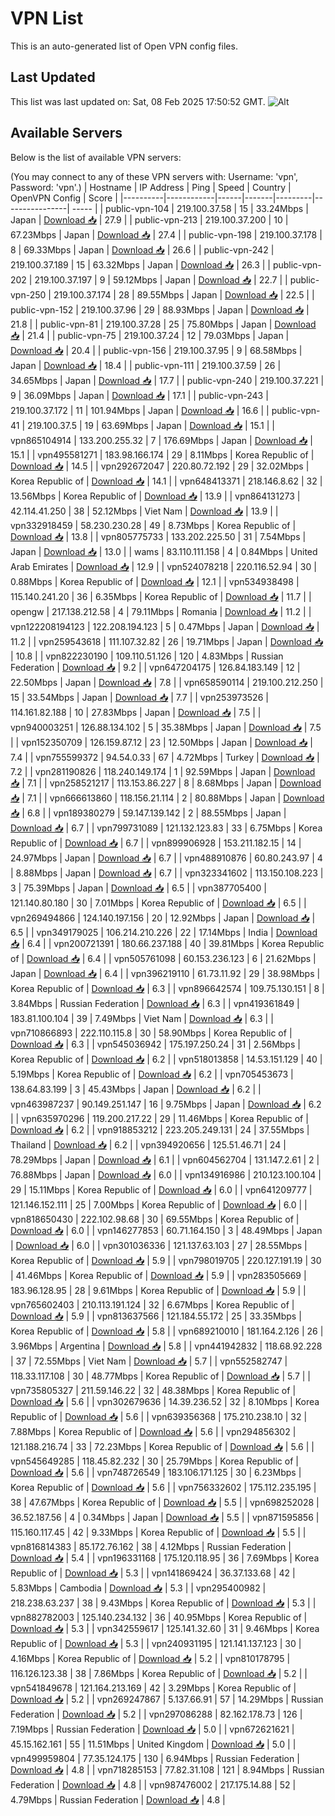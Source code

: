 # VPN List

This is an auto-generated list of Open VPN config files.

## Last Updated

This list was last updated on: Sat, 08 Feb 2025 17:50:52 GMT.
![Alt](https://repobeats.axiom.co/api/embed/186b98318ef1479477931607c1ad7d823f12451f.svg "Repobeats analytics image")

## Available Servers

Below is the list of available VPN servers:

(You may connect to any of these VPN servers with: Username: 'vpn', Password: 'vpn'.)
| Hostname | IP Address | Ping | Speed | Country | OpenVPN Config | Score |
|----------|------------|------|-------|---------|----------------| ----- |
| public-vpn-104 | 219.100.37.58 | 15 | 33.24Mbps | Japan | [Download 📥](./configs/server_0_JP.ovpn) | 27.9 |
| public-vpn-213 | 219.100.37.200 | 10 | 67.23Mbps | Japan | [Download 📥](./configs/server_1_JP.ovpn) | 27.4 |
| public-vpn-198 | 219.100.37.178 | 8 | 69.33Mbps | Japan | [Download 📥](./configs/server_2_JP.ovpn) | 26.6 |
| public-vpn-242 | 219.100.37.189 | 15 | 63.32Mbps | Japan | [Download 📥](./configs/server_3_JP.ovpn) | 26.3 |
| public-vpn-202 | 219.100.37.197 | 9 | 59.12Mbps | Japan | [Download 📥](./configs/server_4_JP.ovpn) | 22.7 |
| public-vpn-250 | 219.100.37.174 | 28 | 89.55Mbps | Japan | [Download 📥](./configs/server_5_JP.ovpn) | 22.5 |
| public-vpn-152 | 219.100.37.96 | 29 | 88.93Mbps | Japan | [Download 📥](./configs/server_6_JP.ovpn) | 21.8 |
| public-vpn-81 | 219.100.37.28 | 25 | 75.80Mbps | Japan | [Download 📥](./configs/server_7_JP.ovpn) | 21.4 |
| public-vpn-75 | 219.100.37.24 | 12 | 79.03Mbps | Japan | [Download 📥](./configs/server_8_JP.ovpn) | 20.4 |
| public-vpn-156 | 219.100.37.95 | 9 | 68.58Mbps | Japan | [Download 📥](./configs/server_9_JP.ovpn) | 18.4 |
| public-vpn-111 | 219.100.37.59 | 26 | 34.65Mbps | Japan | [Download 📥](./configs/server_10_JP.ovpn) | 17.7 |
| public-vpn-240 | 219.100.37.221 | 9 | 36.09Mbps | Japan | [Download 📥](./configs/server_11_JP.ovpn) | 17.1 |
| public-vpn-243 | 219.100.37.172 | 11 | 101.94Mbps | Japan | [Download 📥](./configs/server_12_JP.ovpn) | 16.6 |
| public-vpn-41 | 219.100.37.5 | 19 | 63.69Mbps | Japan | [Download 📥](./configs/server_13_JP.ovpn) | 15.1 |
| vpn865104914 | 133.200.255.32 | 7 | 176.69Mbps | Japan | [Download 📥](./configs/server_14_JP.ovpn) | 15.1 |
| vpn495581271 | 183.98.166.174 | 29 | 8.11Mbps | Korea Republic of | [Download 📥](./configs/server_15_KR.ovpn) | 14.5 |
| vpn292672047 | 220.80.72.192 | 29 | 32.02Mbps | Korea Republic of | [Download 📥](./configs/server_16_KR.ovpn) | 14.1 |
| vpn648413371 | 218.146.8.62 | 32 | 13.56Mbps | Korea Republic of | [Download 📥](./configs/server_17_KR.ovpn) | 13.9 |
| vpn864131273 | 42.114.41.250 | 38 | 52.12Mbps | Viet Nam | [Download 📥](./configs/server_18_VN.ovpn) | 13.9 |
| vpn332918459 | 58.230.230.28 | 49 | 8.73Mbps | Korea Republic of | [Download 📥](./configs/server_19_KR.ovpn) | 13.8 |
| vpn805775733 | 133.202.225.50 | 31 | 7.54Mbps | Japan | [Download 📥](./configs/server_20_JP.ovpn) | 13.0 |
| wams | 83.110.111.158 | 4 | 0.84Mbps | United Arab Emirates | [Download 📥](./configs/server_21_AE.ovpn) | 12.9 |
| vpn524078218 | 220.116.52.94 | 30 | 0.88Mbps | Korea Republic of | [Download 📥](./configs/server_22_KR.ovpn) | 12.1 |
| vpn534938498 | 115.140.241.20 | 36 | 6.35Mbps | Korea Republic of | [Download 📥](./configs/server_23_KR.ovpn) | 11.7 |
| opengw | 217.138.212.58 | 4 | 79.11Mbps | Romania | [Download 📥](./configs/server_24_RO.ovpn) | 11.2 |
| vpn122208194123 | 122.208.194.123 | 5 | 0.47Mbps | Japan | [Download 📥](./configs/server_25_JP.ovpn) | 11.2 |
| vpn259543618 | 111.107.32.82 | 26 | 19.71Mbps | Japan | [Download 📥](./configs/server_26_JP.ovpn) | 10.8 |
| vpn822230190 | 109.110.51.126 | 120 | 4.83Mbps | Russian Federation | [Download 📥](./configs/server_27_RU.ovpn) | 9.2 |
| vpn647204175 | 126.84.183.149 | 12 | 22.50Mbps | Japan | [Download 📥](./configs/server_28_JP.ovpn) | 7.8 |
| vpn658590114 | 219.100.212.250 | 15 | 33.54Mbps | Japan | [Download 📥](./configs/server_29_JP.ovpn) | 7.7 |
| vpn253973526 | 114.161.82.188 | 10 | 27.83Mbps | Japan | [Download 📥](./configs/server_30_JP.ovpn) | 7.5 |
| vpn940003251 | 126.88.134.102 | 5 | 35.38Mbps | Japan | [Download 📥](./configs/server_31_JP.ovpn) | 7.5 |
| vpn152350709 | 126.159.87.12 | 23 | 12.50Mbps | Japan | [Download 📥](./configs/server_32_JP.ovpn) | 7.4 |
| vpn755599372 | 94.54.0.33 | 67 | 4.72Mbps | Turkey | [Download 📥](./configs/server_33_TR.ovpn) | 7.2 |
| vpn281190826 | 118.240.149.174 | 1 | 92.59Mbps | Japan | [Download 📥](./configs/server_34_JP.ovpn) | 7.1 |
| vpn258521217 | 113.153.86.227 | 8 | 8.68Mbps | Japan | [Download 📥](./configs/server_35_JP.ovpn) | 7.1 |
| vpn666613860 | 118.156.21.114 | 2 | 80.88Mbps | Japan | [Download 📥](./configs/server_36_JP.ovpn) | 6.8 |
| vpn189380279 | 59.147.139.142 | 2 | 88.55Mbps | Japan | [Download 📥](./configs/server_37_JP.ovpn) | 6.7 |
| vpn799731089 | 121.132.123.83 | 33 | 6.75Mbps | Korea Republic of | [Download 📥](./configs/server_38_KR.ovpn) | 6.7 |
| vpn899906928 | 153.211.182.15 | 14 | 24.97Mbps | Japan | [Download 📥](./configs/server_39_JP.ovpn) | 6.7 |
| vpn488910876 | 60.80.243.97 | 4 | 8.88Mbps | Japan | [Download 📥](./configs/server_40_JP.ovpn) | 6.7 |
| vpn323341602 | 113.150.108.223 | 3 | 75.39Mbps | Japan | [Download 📥](./configs/server_41_JP.ovpn) | 6.5 |
| vpn387705400 | 121.140.80.180 | 30 | 7.01Mbps | Korea Republic of | [Download 📥](./configs/server_42_KR.ovpn) | 6.5 |
| vpn269494866 | 124.140.197.156 | 20 | 12.92Mbps | Japan | [Download 📥](./configs/server_43_JP.ovpn) | 6.5 |
| vpn349179025 | 106.214.210.226 | 22 | 17.14Mbps | India | [Download 📥](./configs/server_44_IN.ovpn) | 6.4 |
| vpn200721391 | 180.66.237.188 | 40 | 39.81Mbps | Korea Republic of | [Download 📥](./configs/server_45_KR.ovpn) | 6.4 |
| vpn505761098 | 60.153.236.123 | 6 | 21.62Mbps | Japan | [Download 📥](./configs/server_46_JP.ovpn) | 6.4 |
| vpn396219110 | 61.73.11.92 | 29 | 38.98Mbps | Korea Republic of | [Download 📥](./configs/server_47_KR.ovpn) | 6.3 |
| vpn896642574 | 109.75.130.151 | 8 | 3.84Mbps | Russian Federation | [Download 📥](./configs/server_48_RU.ovpn) | 6.3 |
| vpn419361849 | 183.81.100.104 | 39 | 7.49Mbps | Viet Nam | [Download 📥](./configs/server_49_VN.ovpn) | 6.3 |
| vpn710866893 | 222.110.115.8 | 30 | 58.90Mbps | Korea Republic of | [Download 📥](./configs/server_50_KR.ovpn) | 6.3 |
| vpn545036942 | 175.197.250.24 | 31 | 2.56Mbps | Korea Republic of | [Download 📥](./configs/server_51_KR.ovpn) | 6.2 |
| vpn518013858 | 14.53.151.129 | 40 | 5.19Mbps | Korea Republic of | [Download 📥](./configs/server_52_KR.ovpn) | 6.2 |
| vpn705453673 | 138.64.83.199 | 3 | 45.43Mbps | Japan | [Download 📥](./configs/server_53_JP.ovpn) | 6.2 |
| vpn463987237 | 90.149.251.147 | 16 | 9.75Mbps | Japan | [Download 📥](./configs/server_54_JP.ovpn) | 6.2 |
| vpn635970296 | 119.200.217.22 | 29 | 11.46Mbps | Korea Republic of | [Download 📥](./configs/server_55_KR.ovpn) | 6.2 |
| vpn918853212 | 223.205.249.131 | 24 | 37.55Mbps | Thailand | [Download 📥](./configs/server_56_TH.ovpn) | 6.2 |
| vpn394920656 | 125.51.46.71 | 24 | 78.29Mbps | Japan | [Download 📥](./configs/server_57_JP.ovpn) | 6.1 |
| vpn604562704 | 131.147.2.61 | 2 | 76.88Mbps | Japan | [Download 📥](./configs/server_58_JP.ovpn) | 6.0 |
| vpn134916986 | 210.123.100.104 | 29 | 15.11Mbps | Korea Republic of | [Download 📥](./configs/server_59_KR.ovpn) | 6.0 |
| vpn641209777 | 121.146.152.111 | 25 | 7.00Mbps | Korea Republic of | [Download 📥](./configs/server_60_KR.ovpn) | 6.0 |
| vpn818650430 | 222.102.98.68 | 30 | 69.55Mbps | Korea Republic of | [Download 📥](./configs/server_61_KR.ovpn) | 6.0 |
| vpn146277853 | 60.71.164.150 | 3 | 48.49Mbps | Japan | [Download 📥](./configs/server_62_JP.ovpn) | 6.0 |
| vpn301036336 | 121.137.63.103 | 27 | 28.55Mbps | Korea Republic of | [Download 📥](./configs/server_63_KR.ovpn) | 5.9 |
| vpn798019705 | 220.127.191.19 | 30 | 41.46Mbps | Korea Republic of | [Download 📥](./configs/server_64_KR.ovpn) | 5.9 |
| vpn283505669 | 183.96.128.95 | 28 | 9.61Mbps | Korea Republic of | [Download 📥](./configs/server_65_KR.ovpn) | 5.9 |
| vpn765602403 | 210.113.191.124 | 32 | 6.67Mbps | Korea Republic of | [Download 📥](./configs/server_66_KR.ovpn) | 5.9 |
| vpn813637566 | 121.184.55.172 | 25 | 33.35Mbps | Korea Republic of | [Download 📥](./configs/server_67_KR.ovpn) | 5.8 |
| vpn689210010 | 181.164.2.126 | 26 | 3.96Mbps | Argentina | [Download 📥](./configs/server_68_AR.ovpn) | 5.8 |
| vpn441942832 | 118.68.92.228 | 37 | 72.55Mbps | Viet Nam | [Download 📥](./configs/server_69_VN.ovpn) | 5.7 |
| vpn552582747 | 118.33.117.108 | 30 | 48.77Mbps | Korea Republic of | [Download 📥](./configs/server_70_KR.ovpn) | 5.7 |
| vpn735805327 | 211.59.146.22 | 32 | 48.38Mbps | Korea Republic of | [Download 📥](./configs/server_71_KR.ovpn) | 5.6 |
| vpn302679636 | 14.39.236.52 | 32 | 8.10Mbps | Korea Republic of | [Download 📥](./configs/server_72_KR.ovpn) | 5.6 |
| vpn639356368 | 175.210.238.10 | 32 | 7.88Mbps | Korea Republic of | [Download 📥](./configs/server_73_KR.ovpn) | 5.6 |
| vpn294856302 | 121.188.216.74 | 33 | 72.23Mbps | Korea Republic of | [Download 📥](./configs/server_74_KR.ovpn) | 5.6 |
| vpn545649285 | 118.45.82.232 | 30 | 25.79Mbps | Korea Republic of | [Download 📥](./configs/server_75_KR.ovpn) | 5.6 |
| vpn748726549 | 183.106.171.125 | 30 | 6.23Mbps | Korea Republic of | [Download 📥](./configs/server_76_KR.ovpn) | 5.6 |
| vpn756332602 | 175.112.235.195 | 38 | 47.67Mbps | Korea Republic of | [Download 📥](./configs/server_77_KR.ovpn) | 5.5 |
| vpn698252028 | 36.52.187.56 | 4 | 0.34Mbps | Japan | [Download 📥](./configs/server_78_JP.ovpn) | 5.5 |
| vpn871595856 | 115.160.117.45 | 42 | 9.33Mbps | Korea Republic of | [Download 📥](./configs/server_79_KR.ovpn) | 5.5 |
| vpn816814383 | 85.172.76.162 | 38 | 4.12Mbps | Russian Federation | [Download 📥](./configs/server_80_RU.ovpn) | 5.4 |
| vpn196331168 | 175.120.118.95 | 36 | 7.69Mbps | Korea Republic of | [Download 📥](./configs/server_81_KR.ovpn) | 5.3 |
| vpn141869424 | 36.37.133.68 | 42 | 5.83Mbps | Cambodia | [Download 📥](./configs/server_82_KH.ovpn) | 5.3 |
| vpn295400982 | 218.238.63.237 | 38 | 9.43Mbps | Korea Republic of | [Download 📥](./configs/server_83_KR.ovpn) | 5.3 |
| vpn882782003 | 125.140.234.132 | 36 | 40.95Mbps | Korea Republic of | [Download 📥](./configs/server_84_KR.ovpn) | 5.3 |
| vpn342559617 | 125.141.32.60 | 31 | 9.46Mbps | Korea Republic of | [Download 📥](./configs/server_85_KR.ovpn) | 5.3 |
| vpn240931195 | 121.141.137.123 | 30 | 4.16Mbps | Korea Republic of | [Download 📥](./configs/server_86_KR.ovpn) | 5.2 |
| vpn810178795 | 116.126.123.38 | 38 | 7.86Mbps | Korea Republic of | [Download 📥](./configs/server_87_KR.ovpn) | 5.2 |
| vpn541849678 | 121.164.213.169 | 42 | 3.29Mbps | Korea Republic of | [Download 📥](./configs/server_88_KR.ovpn) | 5.2 |
| vpn269247867 | 5.137.66.91 | 57 | 14.29Mbps | Russian Federation | [Download 📥](./configs/server_89_RU.ovpn) | 5.2 |
| vpn297086288 | 82.162.178.73 | 126 | 7.19Mbps | Russian Federation | [Download 📥](./configs/server_90_RU.ovpn) | 5.0 |
| vpn672621621 | 45.15.162.161 | 55 | 11.51Mbps | United Kingdom | [Download 📥](./configs/server_91_GB.ovpn) | 5.0 |
| vpn499959804 | 77.35.124.175 | 130 | 6.94Mbps | Russian Federation | [Download 📥](./configs/server_92_RU.ovpn) | 4.8 |
| vpn718285153 | 77.82.31.108 | 121 | 8.94Mbps | Russian Federation | [Download 📥](./configs/server_93_RU.ovpn) | 4.8 |
| vpn987476002 | 217.175.14.88 | 52 | 4.79Mbps | Russian Federation | [Download 📥](./configs/server_94_RU.ovpn) | 4.8 |
